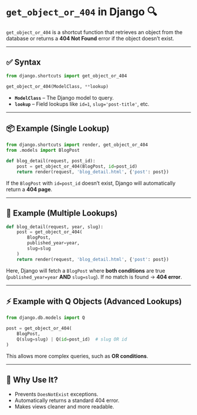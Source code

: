 # `get_object_or_404` in Django 🔍

`get_object_or_404` is a shortcut function that retrieves an object from the database or returns a **404 Not Found** error if the object doesn’t exist.

---

## ✅ Syntax

```python
from django.shortcuts import get_object_or_404

get_object_or_404(ModelClass, **lookup)
```

* **`ModelClass`** – The Django model to query.
* **`lookup`** – Field lookups like `id=1`, `slug='post-title'`, etc.

---

## 📦 Example (Single Lookup)

```python
from django.shortcuts import render, get_object_or_404
from .models import BlogPost

def blog_detail(request, post_id):
    post = get_object_or_404(BlogPost, id=post_id)
    return render(request, 'blog_detail.html', {'post': post})
```

If the `BlogPost` with `id=post_id` doesn’t exist, Django will automatically return a **404 page**.

---

## 🔎 Example (Multiple Lookups)

```python
def blog_detail(request, year, slug):
    post = get_object_or_404(
        BlogPost,
        published_year=year,
        slug=slug
    )
    return render(request, 'blog_detail.html', {'post': post})
```

Here, Django will fetch a `BlogPost` where **both conditions** are true (`published_year=year` **AND** `slug=slug`).
If no match is found → **404 error**.

---

## ⚡ Example with Q Objects (Advanced Lookups)

```python
from django.db.models import Q

post = get_object_or_404(
    BlogPost,
    Q(slug=slug) | Q(id=post_id)  # slug OR id
)
```

This allows more complex queries, such as **OR conditions**.

---

## 📛 Why Use It?

* Prevents `DoesNotExist` exceptions.
* Automatically returns a standard 404 error.
* Makes views cleaner and more readable.
